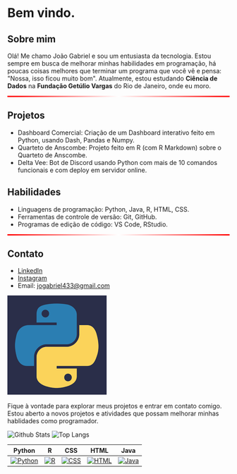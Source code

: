 # Bem vindo.

## Sobre mim
Olá! Me chamo João Gabriel e sou um entusiasta da tecnologia. Estou sempre em busca de melhorar minhas habilidades em programação, há poucas coisas melhores que terminar um programa que você vê e pensa: "Nossa, isso ficou muito bom". Atualmente, estou estudando **Ciência de Dados** na **Fundação Getúlio Vargas** do Rio de Janeiro, onde eu moro.

<div style="background: linear-gradient(to right, red, white, red); height: 3px;"></div>

## Projetos
- Dashboard Comercial: Criação de um Dashboard interativo feito em Python, usando Dash, Pandas e Numpy.
- Quarteto de Anscombe: Projeto feito em R (com R Markdown) sobre o Quarteto de Anscombe.
- Delta Vee: Bot de Discord usando Python com mais de 10 comandos funcionais e com deploy em servidor online.

## Habilidades
- Linguagens de programação: Python, Java, R, HTML, CSS.
- Ferramentas de controle de versão: Git, GitHub.
- Programas de edição de código: VS Code, RStudio.

<div style="background: linear-gradient(to right, red, white, red); height: 3px;"></div>

## Contato
- [LinkedIn](https://www.linkedin.com/in/jo%C3%A3o-gabriel-machado-23b376218/)
- [Instagram](https://www.instagram.com/joaogabrielmachado967/)
- Email: jogabriel433@gmail.com

![Python](Python.png)

Fique à vontade para explorar meus projetos e entrar em contato comigo. Estou aberto a novos projetos e atividades que possam melhorar minhas hablidades como programador.

![Github Stats](https://github-readme-stats.vercel.app/api?username=jgabrielsg&show_icons=true&theme=radical) ![Top Langs](https://github-readme-stats.vercel.app/api/top-langs/?username=jgabrielsg&layout=compact&theme=radical)

| Python | R | CSS | HTML | Java |
|--------|---|-----|------|------|
| [![Python](https://img.shields.io/badge/Python-%2314354C.svg?style=flat&logo=python&logoColor=white)](link_para_projeto) | [![R](https://img.shields.io/badge/R-%23276DC3.svg?style=flat&logo=r&logoColor=white)](link_para_projeto) | [![CSS](https://img.shields.io/badge/CSS-%231572B6.svg?style=flat&logo=css3&logoColor=white)](link_para_projeto) | [![HTML](https://img.shields.io/badge/HTML-%23E34F26.svg?style=flat&logo=html5&logoColor=white)](link_para_projeto) | [![Java](https://img.shields.io/badge/Java-%23ED8B00.svg?style=flat&logo=java&logoColor=white)](link_para_projeto) |

